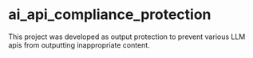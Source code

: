 # ai_api_compliance_protection
This project was developed as output protection to prevent various LLM apis from outputting inappropriate content.
